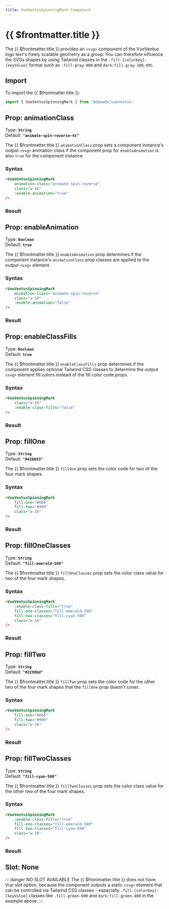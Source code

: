 ```yaml
---
title: VueVentusSpinningMark Component
---
```


<script setup>
    import DocsPackageVersion from '../../../src/views/compos/DocsPackageVersion.vue'
    import { VueVentusSpinningMark } from '../../../src/index'
</script>

<!-- TODO: Add semicolons to all sub-sub heads to > ### Syntax: -->
<!-- TODO: Add semicolons to all sub-sub heads to > ### Result: -->
<!-- TODO: Add semicolons to all sub-sub heads to > ### Downstream Typescript Prop Typing: -->



# {{ $frontmatter.title }}

The {{ $frontmatter.title }} provides an `<svg>` component of the VueVentus logo text's freely scalable geometry as a group. You can therefore influence the SVGs shapes by using Tailwind classes in the `.fill-[colorKey]-[keyValue]` format such as `.fill-gray-900` and `dark:fill-gray-100`, etc.






## Import

To import the {{ $frontmatter.title }}:

```javascript
import { VueVentusSpinningMark } from '@obewds/vueventus'
```






## Prop: animationClass

Type: **`String`**  
Default: **`"animate-spin-reverse-4s"`**

The {{ $frontmatter.title }} `animationClass` prop sets a component instance's output `<svg>` animation class if the component prop for `enableAnimation` is also `true` for the component instance.

### Syntax

```html
<VueVentusSpinningMark
    animation-class="animate-spin-reverse"
    class="w-16"
    :enable-animation="true"
/>
```

### Result

<div class="w-full pt-4">
    <VueVentusSpinningMark
        animation-class="animate-spin-reverse"
        class="w-16"
        :enable-animation="true"
    />
</div>






## Prop: enableAnimation

Type: **`Boolean`**  
Default: **`true`**

The {{ $frontmatter.title }} `enableAnimation` prop determines if the component instance's `animationClass` prop classes are applied to the output `<svg>` element.

### Syntax

```html
<VueVentusSpinningMark
    animation-class="animate-spin-reverse"
    class="w-16"
    :enable-animation="false"
/>
```

### Result

<div class="w-full pt-4">
    <VueVentusSpinningMark
        animation-class="animate-spin-reverse"
        class="w-16"
        :enable-animation="false"
    />
</div>









## Prop: enableClassFills

Type: **`Boolean`**  
Default: **`true`**

The {{ $frontmatter.title }} `enableClassFills` prop determines if the component applies optional Tailwind CSS classes to determine the output `<svg>` element fill colors instead of the fill color code props.

### Syntax

```html
<VueVentusSpinningMark
    class="w-16"
    :enable-class-fills="false"
/>
```

### Result

<div class="w-full pt-4">
    <VueVentusSpinningMark
        class="w-16"
        :enable-class-fills="false"
    />
</div>








## Prop: fillOne

Type: **`String`**  
Default: **`"#41b883"`**

The {{ $frontmatter.title }} `fillOne` prop sets the color code for two of the four mark shapes.

### Syntax

```html
<VueVentusSpinningMark
    fill-one="#666"
    fill-two="#999"
    class="w-16"
/>
```

### Result

<div class="w-full pt-4">
    <VueVentusSpinningMark
        fill-one="#666"
        fill-two="#999"
        class="w-16"
    />
</div>










## Prop: fillOneClasses

Type: **`String`**  
Default: **`"fill-emerald-500"`**

The {{ $frontmatter.title }} `fillOneClasses` prop sets the color class value for two of the four mark shapes.

### Syntax

```html
<VueVentusSpinningMark
    :enable-class-fills="true"
    fill-one-classes="fill-emerald-500"
    fill-two-classes="fill-cyan-500"
    class="w-16"
/>
```

### Result

<div class="w-full pt-4">
    <VueVentusSpinningMark
        :enable-class-fills="true"
        fill-one-classes="fill-emerald-500"
        fill-two-classes="fill-cyan-500"
        class="w-16"
    />
</div>






## Prop: fillTwo

Type: **`String`**  
Default: **`"#2298bd"`**

The {{ $frontmatter.title }} `fillTwo` prop sets the color code for the other two of the four mark shapes that the `fillOne` prop doesn't cover.

### Syntax

```html
<VueVentusSpinningMark
    fill-one="#666"
    fill-two="#999"
    class="w-16"
/>
```

### Result

<div class="w-full pt-4">
    <VueVentusSpinningMark
        fill-one="#666"
        fill-two="#999"
        class="w-16"
    />
</div>










## Prop: fillTwoClasses

Type: **`String`**  
Default: **`"fill-cyan-500"`**

The {{ $frontmatter.title }} `fillTwoClasses` prop sets the color class value for the other two of the four mark shapes.

### Syntax

```html
<VueVentusSpinningMark
    :enable-class-fills="true"
    fill-one-classes="fill-emerald-500"
    fill-two-classes="fill-cyan-500"
    class="w-16"
/>
```

### Result

<div class="w-full pt-4">
    <VueVentusSpinningMark
        :enable-class-fills="true"
        fill-one-classes="fill-emerald-500"
        fill-two-classes="fill-cyan-500"
        class="w-16"
    />
</div>










## Slot: None

::: danger NO SLOT AVAILABLE
The {{ $frontmatter.title }} does not have Vue slot option, because the component outputs a static `<svg>` element that can be controlled via Tailwind CSS classes - especially `.fill-[colorKey]-[keyValue]` classes like `.fill-green-600` and `dark:fill-green-400` in the example above.
:::






<DocsPackageVersion/>
